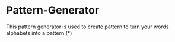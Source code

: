 # Pattern-Generator
This pattern generator is used to create pattern to turn your words alphabets into a pattern (*)  
